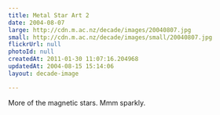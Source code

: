 ```yaml
---
title: Metal Star Art 2
date: 2004-08-07
large: http://cdn.m.ac.nz/decade/images/20040807.jpg
small: http://cdn.m.ac.nz/decade/images/small/20040807.jpg
flickrUrl: null
photoId: null
createdAt: 2011-01-30 11:07:16.204968
updatedAt: 2004-08-15 15:14:06
layout: decade-image

---
```

More of the magnetic stars. Mmm sparkly.
